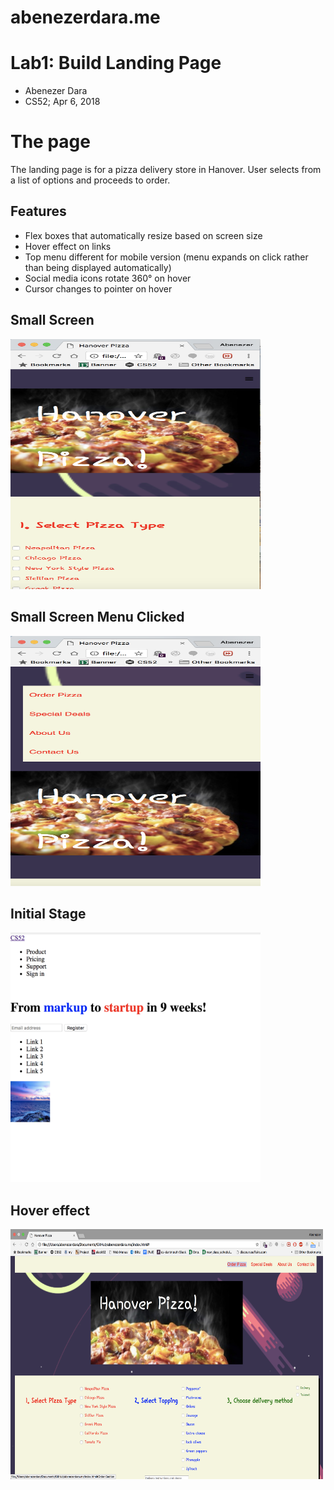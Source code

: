# abenezerdara.me

# Lab1: Build Landing Page

 - Abenezer Dara 
 - CS52; Apr 6, 2018


# The page

The landing page is for a pizza delivery store in Hanover. User selects from a list of options and proceeds to order. 


## Features

 - Flex boxes that automatically resize based on screen size
 - Hover effect on links
 - Top menu different for mobile version (menu expands on click rather than being displayed automatically)
 - Social media icons rotate 360° on hover 
 - Cursor changes to pointer on hover 
 
 ## Small Screen
 <img src="smallscreen.png" alt="screenshot" width="400" height="400">

 ## Small Screen Menu Clicked
 <img src="smallscreenmenuclicked.png" alt="screenshot" width="400" height="400">

 ## Initial Stage
 <img src="initialstage.png" alt="screenshot" width="400" height="400">

 ## Hover effect
<img src="hovereffect.png" alt="screenshot" width="500" height="400">
